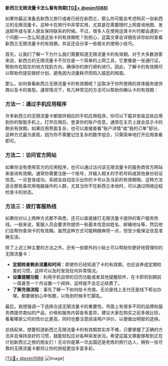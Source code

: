 **新西兰无限流量卡怎么看有效期[[TG💪+ @esim1088](https://t.me/s/esim1088)]**

如果你最近准备去新西兰旅行或者已经在新西兰，那么你可能会考虑购买一张新西兰的无限流量卡。这种卡在旅行中非常实用，尤其是在需要随时上网查询地图、发送邮件或与家人朋友保持联系的时候。不过，很多人在使用这类卡片时都会遇到一个问题——怎么知道这张卡的有效期呢？别担心，这篇文章会详细告诉你如何查看新西兰无限流量卡的有效期，并且还会分享一些相关的使用小技巧。

首先，让我们了解一下为什么我们需要知道无限流量卡的有效期。对于大多数游客来说，新西兰的无限流量卡不仅仅是一个简单的上网工具，它更像是一张通行证，帮助你在陌生的地方找到方向，确保你的旅行顺利进行。因此，了解卡的有效期可以帮助你提前做好计划，避免因为流量耗尽而陷入尴尬的局面。

那么，如何查看新西兰无限流量卡的有效期呢？这取决于你所使用的具体服务提供商以及卡的类型。通常情况下，有几种常见的方法可以帮助你确认卡的有效期：

### 方法一：通过手机应用程序

许多新西兰的无限流量卡都提供相应的手机应用程序。你可以下载并安装这些应用到你的智能手机上。打开应用后，登录你的账户信息，通常在主页上就会显示卡的剩余有效期。如果应用界面复杂，也可以直接查看“账户详情”或“我的订单”部分。这种方式最为直观，因为你不需要记住复杂的数字组合，只需简单地打开应用查看即可。

### 方法二：访问官方网站

如果你没有使用官方的应用程序，也可以通过访问该无限流量卡的服务商官方网站来查询有效期。通常你需要注册一个账号，并输入相关的手机号码或其他身份验证信息。一旦登录成功，系统会自动显示出你的卡号以及当前的有效期限。这种方法适合那些喜欢用电脑操作的人群，尤其当你不在新西兰本地时，可以通过网络远程检查卡的状态。

### 方法三：拨打客服热线

如果你对以上两种方式都不熟悉，还可以直接拨打无限流量卡提供的客户服务热线。一般来说，客服人员会要求你提供一些基本信息如姓名、邮箱地址等，然后他们会帮你查询卡的有效期。虽然这种方式可能稍微麻烦一点，但至少能保证信息准确无误。

除了上述三种主要的方法之外，还有一些额外的小贴士可以帮助你更好地管理你的无限流量卡：

- **定期检查剩余流量和时间**：即使你已经知道了卡的有效期，也应该养成定期检查的习惯，这样可以及时发现任何异常情况。
- **设置提醒功能**：利用手机自带的日历功能或者其他提醒软件，在卡即将到期前一周甚至一个月设置一个闹钟，这样就不会忘记续费了。
- **了解充值流程**：事先了解一下如何给卡充值，无论是线上支付还是线下柜台办理，都要做到心中有数，以免到时候手忙脚乱。

最后，我想强调一下选择合适无限流量卡的重要性。市面上有很多不同的品牌和服务商提供类似的产品，价格和服务内容各有差异。建议大家在购买之前多做比较，看看哪家公司的性价比更高，同时也要注意阅读用户评价，以便做出明智的选择。

总结起来，想要知道新西兰无限流量卡的有效期其实并不难，只要掌握了正确的方法并且保持良好的习惯，就能轻松应对各种突发状况。希望这篇文章能够帮到正在计划新西兰之旅的朋友们！无论你是第一次出国还是老练的旅行达人，拥有一张可靠的无限流量卡都将让你的旅程更加丰富多彩。

[[TG💪+ @esim1088](https://t.me/s/esim1088) ![Image](https://i.postimg.cc/4NQfJmqS/Snipaste-2025-05-13-00-14-12.png)]